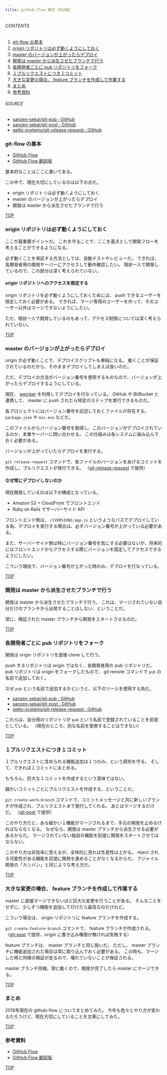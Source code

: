 ```yaml
---
title: github-flow 俺式 2018版
---
```

<a id="top"></a>

###### CONTENTS

1. [git-flow の基本](#git-flow)
1. [origin リポジトリは必ず動くようにしておく](#keep-origin-safe)
1. [master のバージョンが上がったらデプロイ](#deploy-when-version-up)
1. [開発は master から派生させたブランチで行う](#develop-from-master)
1. [各開発者ごとに pub リポジトリをフォーク](#pub-repository)
1. [１プルリクエストにつき１コミット](#pull-request)
1. [大きな変更の場合、 feature ブランチを作成して作業する](#feature-branch)
1. [まとめ](#postscript)
1. [参考資料](#reference)

###### SOURCE

- [sanzen-sekai/git-pub : GitHub](https://github.com/sanzen-sekai/git-pub)
- [sanzen-sekai/git-post : GitHub](https://github.com/sanzen-sekai/git-post)
- [getto-systems/git-release-request : GitHub](https://github.com/getto-systems/git-release-request)


<a id="git-flow"></a>
### git-flow の基本

- [GitHub Flow](http://scottchacon.com/2011/08/31/github-flow.html)
- [GitHub Flow 翻訳版](https://gist.github.com/Gab-km/3705015)

基本的なことはここに書いてある。

この中で、現在大切にしているのは以下の点だ。

- origin リポジトリは必ず動くようにしておく
- master のバージョンが上がったらデプロイ
- 開発は master から派生させたブランチで行う


[TOP](#top)
<a id="keep-origin-safe"></a>
### origin リポジトリは必ず動くようにしておく

ここが最重要ポイントだ。
これを守ることで、ここを基点として開発フローを考えることができるようになる。

必ず動くことを保証する方法としては、自動テストやレビューだ。
できれば、各開発者用の開発サーバーにアクセスして動作確認したい。
現状一人で開発しているので、この部分は深く考えられていない。

#### origin リポジトリへのアクセスを限定する

origin リポジトリを必ず動くようにしておくためには、 push できるユーザーを限定しておく必要がある。
できれば、マージ専用のユーザーを作って、そのユーザー以外はマージできないようにしたい。

ただ、現状一人で開発しているのもあって、アクセス制限については深く考えられていない。


[TOP](#top)
<a id="deploy-when-version-up"></a>
### master のバージョンが上がったらデプロイ

origin が必ず動くことで、デプロイスクリプトも単純になる。
動くことが保証されているのだから、そのままデプロイしてしまえば良いのだ。

ただ、デプロイの方法がバージョン番号を使用するものなので、バージョンが上がったらデプロイするようにしている。

現在、 [wercker](http://www.wercker.com/) を利用してデプロイを行なっている。
GitHub や BitBucket と連携して、 master に push されたら特定のステップを実行できるものだ。

各プロジェクトにはバージョン番号を記述しておくファイルが存在する。
`package.json` や `mix.exs` などだ。

このファイルからバージョン番号を取得し、このバージョンがデプロイされているのか、本番サーバーに問い合わせる。
この仕組みは各システムに組み込んでおく必要がある。

バージョンが上がっていたらデプロイを実行する。

`git release-request` コマンドで、各ファイルのバージョンをあげるコミットを作成し、プルリクエストが発行できる。
（[git-release-request](https://github.com/getto-systems/git-release-request) で提供）

#### なぜ常にデプロイしないのか

現在開発しているのは以下の構成となっている。

- Amazon S3 + CloudFront でフロントエンド
- Ruby on Rails でサーバーサイド API

フロントエンド側は、 `/{VERSION}/app.js` というようなパスでデプロイしている為、デプロイを実行する場合は、必ずバージョン番号が上がっている必要がある。

また、サーバーサイド側は特にバージョン番号を気にする必要はないが、将来的にはフロントエンドからアクセスする際にバージョンを固定してアクセスできるようにしたい。

こういう理由で、バージョン番号が上がった時のみ、デプロイを行なっている。


[TOP](#top)
<a id="develop-from-master"></a>
### 開発は master から派生させたブランチで行う

開発は master から派生させたブランチで行う。
これは、マージされていない自分だけのブランチから出発することはしない、ということだ。

常に、検証された master ブランチから開発をスタートさせるのだ。


[TOP](#top)
<a id="pub-repository"></a>
### 各開発者ごとに pub リポジトリをフォーク

開発は origin リポジトリを直接 clone して行う。

push するリポジトリは origin ではなく、各開発者用の pub リポジトリだ。
pub リポジトリは origin をフォークしたもので、 git remote コマンドで `pub` の名前で追加しておく。

なぜ `pub` という名前で追加するかというと、以下のツールを使用する為だ。

- [sanzen-sekai/git-pub : GitHub](https://github.com/sanzen-sekai/git-pub)
- [sanzen-sekai/git-post : GitHub](https://github.com/sanzen-sekai/git-post)
- [getto-systems/git-release-request : GitHub](https://github.com/getto-systems/git-release-request)

これらは、自分用のリポジトリが `pub` という名前で登録されていることを前提としている。
（現在のところ、別な名前を使用することはできない）


[TOP](#top)
<a id="pull-request"></a>
### １プルリクエストにつき１コミット

１プルリクエストに含められる機能追加は１つのみ、という原則を守る。
そして、できれば１コミットにまとめる。

もちろん、巨大な１コミットを作成するという意味ではない。

細かいコミットごとにプルリクエストを作成する、ということだ。

`git create-work-branch` コマンドで、コミットメッセージと共に新しいブランチが作成され、プルリクエストまで発行してくれる。
あとはマージするだけだ。
（[git-post](https://github.com/sanzen-sekai/git-post) で提供）

このやり方だと、ある細かい１機能がマージされるまで、手元の開発を止めなければならなくなる。
なぜなら、開発は master ブランチから派生させる必要があるからだ。
マージされていない独自の機能を前提に開発をスタートさせてはならない。

このやり方は非効率に思えるが、全体的に見れば生産性は上がる。
reject される可能性がある機能を前提に開発を進めることがなくなるからだ。
アジャイル開発の「カンバン」と同じような考え方だ。


[TOP](#top)
<a id="feature-branch"></a>
### 大きな変更の場合、 feature ブランチを作成して作業する

master に直接マージできないほど巨大な変更を行うことがある。
そんなことをせずに、少しずつ機能を追加して行けたら最高なのだけれど。

こういう場合は、 origin リポジトリに feature ブランチを作成する。

`git create-feature-branch` コマンドで、 feature ブランチが作成される。
（[git-post](https://github.com/sanzen-sekai/git-post) で提供、origin に書き込み権限が無ければ失敗する）

feature ブランチは、 master ブランチと同じ扱いだ。
ただし、 master ブランチに機能追加された場合は常に取り込んでおく必要がある。
この時も、マージした時と同様の検証が走るので、壊れていないことが保証される。

master ブランチ同様、常に動くので、開発が完了したら master にマージできる。


[TOP](#top)
<a id="postscript"></a>
### まとめ

2018年現在の github-flow についてまとめてみた。
今年も色々とやり方が変わるだろうけど、現在大切にしていることを文章にしてみた。


[TOP](#top)
<a id="reference"></a>
### 参考資料

- [GitHub Flow](http://scottchacon.com/2011/08/31/github-flow.html)
- [GitHub Flow 翻訳版](https://gist.github.com/Gab-km/3705015)


[TOP](#top)
